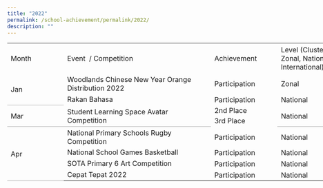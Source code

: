 ```yaml
---
title: "2022"
permalink: /school-achievement/permalink/2022/
description: ""
---
```

<table border="0" cellpadding="0" cellspacing="0" width="771" style="border-collapse:
 collapse;width:579pt;outline: 0px;font-variant-ligatures: normal;font-variant-caps: normal;
 orphans: 2;widows: 2;-webkit-text-stroke-width: 0px;text-decoration-thickness: initial;
 text-decoration-style: initial;text-decoration-color: initial"><colgroup><col width="127" style="mso-width-source:userset;mso-width-alt:4421;width:95pt"> <col width="365" style="mso-width-source:userset;mso-width-alt:12730;width:274pt"> <col width="145" style="mso-width-source:userset;mso-width-alt:5073;width:109pt"> <col width="134" style="mso-width-source:userset;mso-width-alt:4677;width:101pt"></colgroup><tbody><tr height="71" style="height:53.0pt;outline: 0px;margin-right:0px;padding-bottom:
  0px;padding-top:0px"><td height="71" class="xl65" width="127" style="height:53.0pt;width:95pt;
  outline: 0px;margin-right:0px;padding-bottom:2px;padding-top:2px">Month</td><td class="xl65" width="365" style="border-left:none;width:274pt;outline: 0px;
  margin-right:0px;padding-bottom:2px;padding-top:2px">Event&nbsp; / Competition&nbsp;</td><td class="xl65" width="145" style="border-left:none;width:109pt;outline: 0px;
  margin-right:0px;padding-bottom:2px;padding-top:2px">Achievement</td><td class="xl65" width="134" style="border-left:none;width:101pt;outline: 0px;
  margin-right:0px;padding-bottom:2px;padding-top:2px">Level (Cluster, Zonal, National, International)</td></tr><tr height="47" style="height:35.5pt;outline: 0px;margin-right:0px;padding-bottom:
  0px;padding-top:0px"><td rowspan="2" height="71" class="xl66" width="127" style="border-bottom:1.0pt solid #AAAAAA;
  height:53.5pt;border-top:none;width:95pt;outline: 0px;margin-right:0px;
  padding-bottom:2px;padding-top:2px">Jan</td><td class="xl65" width="365" style="border-top:none;border-left:none;width:274pt;
  outline: 0px;margin-right:0px;padding-bottom:2px;padding-top:2px">Woodlands Chinese New Year Orange Distribution 2022</td><td class="xl65" width="145" style="border-top:none;border-left:none;width:109pt;
  outline: 0px;margin-right:0px;padding-bottom:2px;padding-top:2px">Participation</td><td class="xl65" width="134" style="border-top:none;border-left:none;width:101pt;
  outline: 0px;margin-right:0px;padding-bottom:2px;padding-top:2px">Zonal</td></tr><tr height="24" style="height:18.0pt"><td height="24" class="xl65" width="365" style="height:18.0pt;border-top:none;
  border-left:none;width:274pt">Rakan Bahasa</td><td class="xl65" width="145" style="border-top:none;border-left:none;width:109pt;
  outline: 0px;margin-right:0px;padding-bottom:2px;padding-top:2px">Participation</td><td class="xl65" width="134" style="border-top:none;border-left:none;width:101pt;
  outline: 0px;margin-right:0px;padding-bottom:2px;padding-top:2px">National</td></tr><tr height="23" style="height:17.5pt;outline: 0px;margin-right:0px;padding-bottom:
  0px;padding-top:0px"><td rowspan="2" height="47" class="xl66" width="127" style="border-bottom:1.0pt solid #AAAAAA;
  height:35.5pt;border-top:none;width:95pt;outline: 0px;margin-right:0px;
  padding-bottom:2px;padding-top:2px">Mar</td><td rowspan="2" class="xl66" width="365" style="border-bottom:1.0pt solid #AAAAAA;
  border-top:none;width:274pt;outline: 0px;margin-right:0px;padding-bottom:
  2px;padding-top:2px">Student Learning Space Avatar Competition</td><td class="xl66" width="145" style="border-top:none;border-left:none;width:109pt;
  outline: 0px;margin-right:0px;padding-bottom:2px;padding-top:2px">2nd Place</td><td rowspan="2" class="xl66" width="134" style="border-bottom:1.0pt solid #AAAAAA;
  border-top:none;width:101pt;outline: 0px;margin-right:0px;padding-bottom:
  2px;padding-top:2px">National</td></tr><tr height="24" style="height:18.0pt"><td height="24" class="xl67" width="145" style="height:18.0pt;border-left:none;
  width:109pt">3rd Place</td></tr><tr height="47" style="height:35.5pt;outline: 0px;margin-right:0px;padding-bottom:
  0px;padding-top:0px"><td rowspan="4" height="119" class="xl66" width="127" style="border-bottom:1.0pt solid #AAAAAA;
  height:89.5pt;border-top:none;width:95pt;outline: 0px;margin-right:0px;
  padding-bottom:2px;padding-top:2px">Apr</td><td class="xl65" width="365" style="border-top:none;border-left:none;width:274pt;
  outline: 0px;margin-right:0px;padding-bottom:2px;padding-top:2px">National Primary Schools Rugby Competition</td><td class="xl65" width="145" style="border-top:none;border-left:none;width:109pt;
  outline: 0px;margin-right:0px;padding-bottom:2px;padding-top:2px">Participation</td><td class="xl65" width="134" style="border-top:none;border-left:none;width:101pt;
  outline: 0px;margin-right:0px;padding-bottom:2px;padding-top:2px">National</td></tr><tr height="24" style="height:18.0pt"><td height="24" class="xl65" width="365" style="height:18.0pt;border-top:none;
  border-left:none;width:274pt">National School Games Basketball</td><td class="xl65" width="145" style="border-top:none;border-left:none;width:109pt;
  outline: 0px;margin-right:0px;padding-bottom:2px;padding-top:2px">Participation</td><td class="xl65" width="134" style="border-top:none;border-left:none;width:101pt;
  outline: 0px;margin-right:0px;padding-bottom:2px;padding-top:2px">National</td></tr><tr height="24" style="height:18.0pt"><td height="24" class="xl65" width="365" style="height:18.0pt;border-top:none;
  border-left:none;width:274pt">SOTA Primary 6 Art Competition</td><td class="xl65" width="145" style="border-top:none;border-left:none;width:109pt;
  outline: 0px;margin-right:0px;padding-bottom:2px;padding-top:2px">Participation</td><td class="xl65" width="134" style="border-top:none;border-left:none;width:101pt;
  outline: 0px;margin-right:0px;padding-bottom:2px;padding-top:2px">National</td></tr><tr height="24" style="height:18.0pt"><td height="24" class="xl65" width="365" style="height:18.0pt;border-top:none;
  border-left:none;width:274pt">Cepat Tepat 2022</td><td class="xl65" width="145" style="border-top:none;border-left:none;width:109pt;
  outline: 0px;margin-right:0px;padding-bottom:2px;padding-top:2px">Participation</td><td class="xl65" width="134" style="border-top:none;border-left:none;width:101pt;
  outline: 0px;margin-right:0px;padding-bottom:2px;padding-top:2px">National</td></tr></tbody></table>